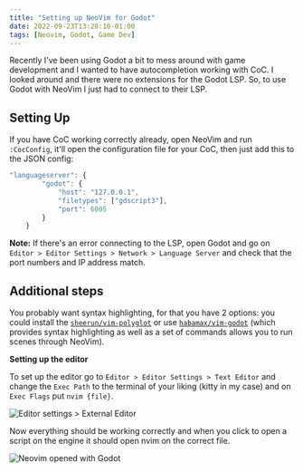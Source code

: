 ```yaml
---
title: "Setting up NeoVim for Godot"
date: 2022-09-23T13:28:10-01:00
tags: [Neovim, Godot, Game Dev]
---
```


Recently I've been using Godot a bit to mess around with game development and I wanted to have autocompletion working with CoC. I looked around and there were no extensions for the Godot LSP. So, to use Godot with NeoVim I just had to connect to their LSP. 

## Setting Up

If you have CoC working correctly already, open NeoVim and run `:CocConfig`, it'll open the configuration file for your CoC, then just add this to the JSON config:
```js
"languageserver": {
        "godot": {
            "host": "127.0.0.1",
            "filetypes": ["gdscript3"],
            "port": 6005
        }
    }
```
**Note:** If there's an error connecting to the LSP, open Godot and go on `Editor > Editor Settings > Network > Language Server` and check that the port numbers and IP address match.

## Additional steps
You probably want syntax highlighting, for that you have 2 options: you could install the [`sheerun/vim-polyglot`](https://github.com/sheerun/vim-polyglot) or use [`habamax/vim-godot`](https://github.com/habamax/vim-godot) (which provides syntax highlighting as well as a set of commands allows you to run scenes through NeoVim). 

**Setting up the editor**  

To set up the editor go to `Editor > Editor Settings > Text Editor` and change the `Exec Path` to the terminal of your liking (kitty in my case) and on `Exec Flags` put `nvim {file}`.  

![Editor settings > External Editor](/blog/nvim-for-godot/godot.png)

Now everything should be working correctly and when you click to open a script on the engine it should open nvim on the correct file.  

![Neovim opened with Godot](/blog/nvim-for-godot/vim.png)
